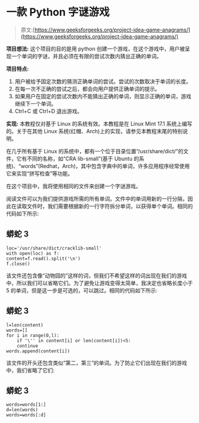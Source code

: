 # 一款 Python 字谜游戏

> 原文:[https://www.geeksforgeeks.org/project-idea-game-anagrams/](https://www.geeksforgeeks.org/project-idea-game-anagrams/)

**项目想法:**
这个项目的目的是用 python 创建一个游戏，在这个游戏中，用户被呈现一个单词的字谜，并且必须在有限的尝试次数内猜出正确的单词。

**项目特点:**

1.  用户被给予固定次数的猜测正确单词的尝试。尝试的次数取决于单词的长度。
2.  在每一次不正确的尝试之后，都会向用户提供正确单词的提示。
3.  如果用户在固定的尝试次数内不能猜出正确的单词，则显示正确的单词，游戏继续下一个单词。
4.  Ctrl+C 或 Ctrl+D 退出游戏。

**实现:**
本教程仅对基于 Linux 的系统有效。本教程是在 Linux Mint 17.1 系统上编写的。关于在其他 Linux 系统(红帽、Arch)上的实现，请参见本教程末尾的特别说明。

在几乎所有基于 Linux 的系统中，都有一个位于目录位置“/usr/share/dict/”的文件，它有不同的名称，如“CRA lib-small”(基于 Ubuntu 的系统)、“words”(Redhat，Arch)，其中包含字典中的单词，许多应用程序经常使用它来实现“拼写检查”等功能。

在这个项目中，我将使用相同的文件来创建一个字谜游戏。

阅读文件可以为我们提供游戏所需的所有单词。文件中的单词用新的一行分隔，因此在读取文件时，我们需要根据新的一行字符拆分单词，以获得单个单词。相同的代码如下所示:

## 蟒蛇 3

```
loc='/usr/share/dict/cracklib-small'
with open(loc) as f:
content=f.read().split('\n')
f.close()
```

该文件还包含像“动物园的”这样的词，但我们不希望这样的词出现在我们的游戏中，所以我们可以省略它们。为了避免让游戏变得太简单，我决定也省略长度小于 5 的单词，但是这一步是可选的，可以跳过。相同的代码如下所示:

## 蟒蛇 3

```
l=len(content)
words=[]
for i in range(0,l):
    if '\'' in content[i] or len(content[i])<5:
    continue
words.append(content[i])
```

该文件的开头还包含类似“第二，第三”的单词。为了防止它们出现在我们的游戏中，我们省略了它们:

## 蟒蛇 3

```
words=words[1:]
d=len(words)
words=words[:d]
```